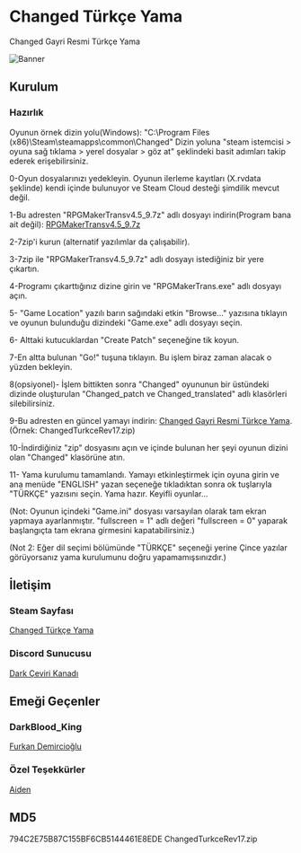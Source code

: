 # Changed Türkçe Yama
Changed Gayri Resmi Türkçe Yama

![Banner](https://steamuserimages-a.akamaihd.net/ugc/1697278243785931593/064E8034C0F3287E9962762A80EC3F859568D997/?imw=128&imh=128&ima=fit&impolicy=Letterbox&imcolor=%23000000&letterbox=true///)

## Kurulum

### Hazırlık

Oyunun örnek dizin yolu(Windows): "C:\Program Files (x86)\Steam\steamapps\common\Changed"
Dizin yoluna "steam istemcisi > oyuna sağ tıklama > yerel dosyalar > göz at" şeklindeki basit adımları takip
ederek erişebilirsiniz.
 
0-Oyun dosyalarınızı yedekleyin. Oyunun ilerleme kayıtları (X.rvdata şeklinde) kendi içinde bulunuyor ve Steam Cloud desteği
şimdilik mevcut değil.

1-Bu adresten "RPGMakerTransv4.5_9.7z" adlı dosyayı indirin(Program bana ait değil): [RPGMakerTransv4.5_9.7z](https://www.mediafire.com/file/6krn0lwb89054ru/RPGMakerTransv4.5_9.7z/file)

2-7zip'i kurun (alternatif yazılımlar da çalışabilir).

3-7zip ile "RPGMakerTransv4.5_9.7z" adlı dosyayı istediğiniz bir yere çıkartın.

4-Programı çıkarttığınız dizine girin ve "RPGMakerTrans.exe" adlı dosyayı açın.

5- "Game Location" yazılı barın sağındaki etkin "Browse..." yazısına tıklayın ve oyunun bulunduğu dizindeki "Game.exe" adlı
dosyayı seçin.

6- Alttaki kutucuklardan "Create Patch" seçeneğine tik koyun.

7-En altta bulunan "Go!" tuşuna tıklayın. Bu işlem biraz zaman alacak o yüzden bekleyin.

8(opsiyonel)- İşlem bittikten sonra "Changed" oyununun bir üstündeki dizinde oluşturulan "Changed_patch ve Changed_translated" adlı klasörleri
silebilirsiniz.

9-Bu adresten en güncel yamayı indirin: [Changed Gayri Resmi Türkçe Yama](https://github.com/Darkbloodking00/ChangedTurkceYama/releases). (Örnek: ChangedTurkceRev17.zip)

10-İndirdiğiniz "zip" dosyasını açın ve içinde bulunan her şeyi oyunun dizini olan "Changed" klasörüne atın.

11- Yama kurulumu tamamlandı. Yamayı etkinleştirmek için oyuna girin ve ana menüde "ENGLISH" yazan seçeneğe tıkladıktan sonra ok tuşlarıyla "TÜRKÇE"
yazısını seçin. Yama hazır. Keyifli oyunlar...

(Not: Oyunun içindeki "Game.ini" dosyası varsayılan olarak tam ekran yapmaya ayarlanmıştır. "fullscreen = 1" adlı değeri "fullscreen = 0" yaparak başlangıçta
tam ekrana girmesini kapatabilirsiniz.)

(Not 2: Eğer dil seçimi bölümünde "TÜRKÇE" seçeneği yerine Çince yazılar görüyorsanız yama kurulumunu doğru yapamamışsınızdır.)
 
## İletişim

### Steam Sayfası
[Changed Türkçe Yama](https://steamcommunity.com/sharedfiles/filedetails/?id=2519890366)

### Discord Sunucusu
[Dark Çeviri Kanadı](https://discord.gg/xrVPGvp6Hc)

## Emeği Geçenler

### DarkBlood_King
[Furkan Demircioğlu](https://steamcommunity.com/id/DarkBlood007/)

### Özel Teşekkürler
[Aiden](https://steamcommunity.com/id/SrgAtkns/)

## MD5
794C2E75B87C155BF6CB5144461E8EDE  ChangedTurkceRev17.zip

